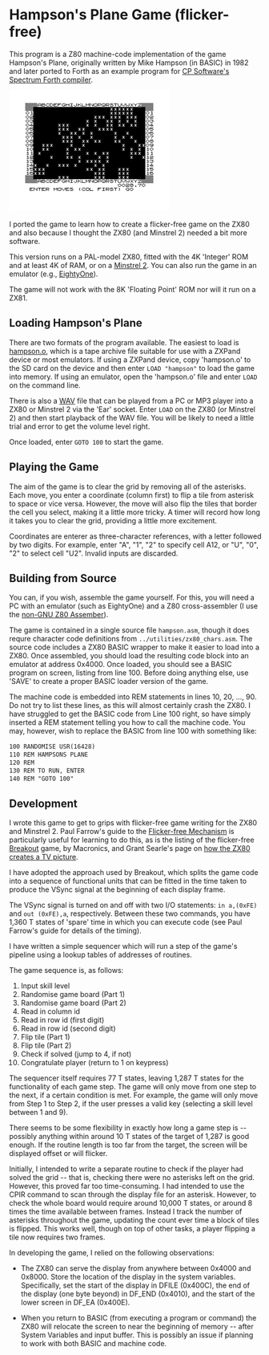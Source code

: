 # Hampson's Plane Game (flicker-free)

This program is a Z80 machine-code implementation of the game Hampson's Plane, originally written by Mike Hampson (in BASIC) in 1982 and later ported to Forth as an example program for [CP Software's Spectrum Forth compiler](https://spectrumcomputing.co.uk/entry/8742/ZX-Spectrum/Spectrum_FORTH). 

![In-game screenshot](hampson.png)

I ported the game to learn how to create a flicker-free game on the ZX80 and also because I thought the ZX80 (and Minstrel 2) needed a bit more software.

This version runs on a PAL-model ZX80, fitted with the 4K 'Integer' ROM and at least 4K of RAM, or on a [Minstrel 2](http://blog.tynemouthsoftware.co.uk/2022/02/minstrel-final-edition-kits.html). You can also run the game in an emulator (e.g., [EightyOne](https://sourceforge.net/projects/eightyone-sinclair-emulator/)).

The game will not work with the 8K 'Floating Point' ROM nor will it run on a ZX81.

## Loading Hampson's Plane

There are two formats of the program available. The easiest to load is [hampson.o](hampson.o), which is a tape archive file suitable for use with a ZXPand device or most emulators. If using a ZXPand device, copy 'hampson.o' to the SD card on the device and then enter `LOAD "hampson"` to load the game into memory. If using an emulator, open the 'hampson.o' file and enter `LOAD` on the command line.

There is also a [WAV](hampson.wav) file that can be played from a PC or MP3 player into a ZX80 or Minstrel 2 via the 'Ear' socket. Enter `LOAD` on the ZX80 (or Minstrel 2) and then start playback of the WAV file. You will be likely to need a little trial and error to get the volume level right.

Once loaded, enter `GOTO 100` to start the game.


## Playing the Game

The aim of the game is to clear the grid by removing all of the asterisks. Each move, you enter a coordinate (column first) to flip a tile from asterisk to space or vice versa. However, the move will also flip the tiles that border the cell you select, making it a little more tricky. A timer will record how long it takes you to clear the grid, providing a little more excitement.

Coordinates are enterer as three-character references, with a letter followed by two digits. For example, enter "A", "1", "2" to specify cell A12, or "U", "0", "2" to select cell "U2". Invalid inputs are discarded.


## Building from Source

You can, if you wish, assemble the game yourself. For this, you will need a PC with an emulator (such as EightyOne) and a Z80 cross-assembler (I use the [non-GNU Z80 Assember](https://savannah.nongnu.org/projects/z80asm)).

The game is contained in a single source file `hampson.asm`, though it does requre character code definitions from `../utilities/zx80_chars.asm`. The source code includes a ZX80 BASIC wrapper to make it easier to load into a ZX80. Once assembled, you should load the resulting code block into an emulator at address 0x4000. Once loaded, you should see a BASIC program on screen, listing from line 100. Before doing anything else, use 'SAVE' to create a proper BASIC loader version of the game. 

The machine code is embedded into REM statements in lines 10, 20, ..., 90. Do not try to list these lines, as this will almost certainly crash the ZX80. I have struggled to get the BASIC code from Line 100 right, so have simply inserted a REM statement telling you how to call the machine code. You may, however, wish to replace the BASIC from line 100 with something like:

```
100 RANDOMISE USR(16428)
110 REM HAMPSONS PLANE
120 REM
130 REM TO RUN, ENTER
140 REM "GOTO 100"
```

## Development

I wrote this game to get to grips with flicker-free game writing for the ZX80 and Minstrel 2. Paul Farrow's guide to the [Flicker-free Mechanism](http://www.fruitcake.plus.com/Sinclair/ZX80/FlickerFree/ZX80_DisplayMechanism.htm) is particularly useful for learning to do this, as is the listing of the flicker-free [Breakout](http://www.fruitcake.plus.com/Sinclair/ZX80/FlickerFree/ZX80_Breakout.htm) game, by Macronics, and Grant Searle's page on [how the ZX80 creates a TV picture](http://www.searle.wales/zx80/zx80ScopePics.html).

I have adopted the approach used by Breakout, which splits the game code into a sequence of functional units that can be fitted in the time taken to produce the VSync signal at the beginning of each display frame.

The VSync signal is turned on and off with two I/O statements: `in a,(0xFE)` and `out (0xFE),a`, respectively. Between these two commands, you have 1,360 T states of 'spare' time in which you can execute code (see Paul Farrow's guide for details of the timing).

I have written a simple sequencer which will run a step of the game's pipeline using a lookup tables of addresses of routines.

The game sequence is, as follows:

1. Input skill level
2. Randomise game board (Part 1)
3. Randomise game board (Part 2)
4. Read in column id
5. Read in row id (first digit)
6. Read in row id (second digit)
7. Flip tile (Part 1)
8. Flip tile (Part 2)
9. Check if solved (jump to 4, if not)
10. Congratulate player (return to 1 on keypress)

The sequencer itself requires 77 T states, leaving 1,287 T states for the functionality of each game step. The game will only move from one step to the next, if a certain condition is met. For example, the game will only move from Step 1 to Step 2, if the user presses a valid key (selecting a skill level between 1 and 9).

There seems to be some flexibility in exactly how long a game step is -- possibly anything within around 10 T states of the target of 1,287 is good enough. If the routine length is too far from the target, the screen will be displayed offset or will flicker.

Initially, I intended to write a separate routine to check if the player had solved the grid -- that is, checking there were no asterisks left on the grid. However, this proved far too time-consuming. I had intended to use the CPIR command to scan through the display file for an asterisk. However, to check the whole board would require around 10,000 T states, or around 8 times the time available between frames. Instead I track the number of asterisks throughout the game, updating the count ever time a block of tiles is flipped. This works well, though on top of other tasks, a player flipping a tile now requires two frames.

In developing the game, I relied on the following observations:

- The ZX80 can serve the display from anywhere between 0x4000 and 0x8000. Store the location of the display in the system variables. Specifically, set the start of the display in DFILE (0x400C), the end of the display (one byte beyond) in DF_END (0x4010), and the start of the lower screen in DF_EA (0x400E).

- When you return to BASIC (from executing a program or command) the ZX80 will relocate the screen to near the beginning of memory -- after System Variables and input buffer. This is possibly an issue if planning to work with both BASIC and machine code.
